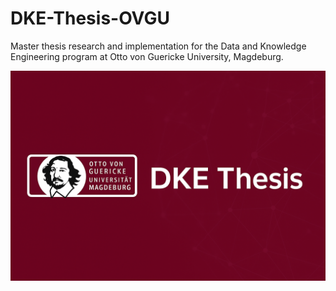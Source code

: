 # DKE-Thesis-OVGU

Master thesis research and implementation for the Data and Knowledge Engineering program at Otto von Guericke University, Magdeburg.

![Logo](logo.png)
